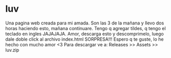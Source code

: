 # luv
Una pagina web creada para mi amada.
Son las 3 de la mañana y llevo dos horas haciendo esto, mañana continuare.
Tengo q agregar tildes, q tengo el teclado en ingles JAJAJAJA.
Amor, descarga esto y descomprimelo, luego dale doble click al archivo index.html
SORPRESA!!!
Espero q te guste, lo he hecho con mucho amor <3
Para descargar ve a: Releases >> Assets >> luv.zip
